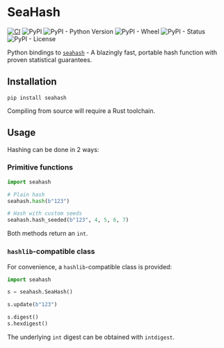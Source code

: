 # SeaHash

[![CI](https://github.com/RealOrangeOne/seahash-py/actions/workflows/ci.yml/badge.svg)](https://github.com/RealOrangeOne/seahash-py/actions/workflows/ci.yml)
![PyPI](https://img.shields.io/pypi/v/seahash.svg)
![PyPI - Python Version](https://img.shields.io/pypi/pyversions/seahash.svg)
![PyPI - Wheel](https://img.shields.io/pypi/wheel/seahash.svg)
![PyPI - Status](https://img.shields.io/pypi/status/seahash.svg)
![PyPI - License](https://img.shields.io/pypi/l/seahash.svg)


Python bindings to [`seahash`](https://docs.rs/seahash/) - A blazingly fast, portable hash function with proven statistical guarantees.

## Installation

```
pip install seahash
```

Compiling from source will require a Rust toolchain.

## Usage

Hashing can be done in 2 ways:

### Primitive functions

```python
import seahash

# Plain hash
seahash.hash(b"123")

# Hash with custom seeds
seahash.hash_seeded(b"123", 4, 5, 6, 7)
```

Both methods return an `int`.

### `hashlib`-compatible class

For convenience, a `hashlib`-compatible class is provided:

```python
import seahash

s = seahash.SeaHash()

s.update(b"123")

s.digest()
s.hexdigest()
```

The underlying `int` digest can be obtained with `intdigest`.
